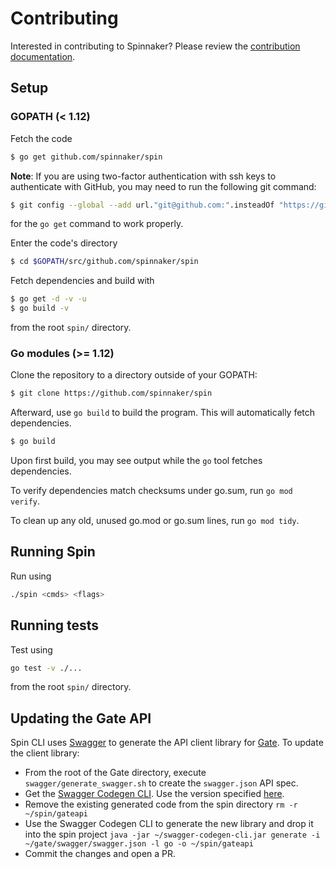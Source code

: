# Contributing

Interested in contributing to Spinnaker? Please review the [contribution documentation](https://www.spinnaker.io/community/contributing/).

## Setup

### GOPATH (< 1.12)

Fetch the code

```bash
$ go get github.com/spinnaker/spin
```

**Note**: If you are using two-factor authentication with ssh keys to authenticate with GitHub,
you may need to run the following git command:

```bash
$ git config --global --add url."git@github.com:".insteadOf "https://github.com/"
```

for the `go get` command to work properly.

Enter the code's directory

```bash
$ cd $GOPATH/src/github.com/spinnaker/spin
```

Fetch dependencies and build with

```bash
$ go get -d -v -u
$ go build -v
```

from the root `spin/` directory.


### Go modules (>= 1.12)

Clone the repository to a directory outside of your GOPATH:

```bash
$ git clone https://github.com/spinnaker/spin
```

Afterward, use `go build` to build the program. This will automatically fetch dependencies.

```bash
$ go build
```

Upon first build, you may see output while the `go` tool fetches dependencies.

To verify dependencies match checksums under go.sum, run `go mod verify`.

To clean up any old, unused go.mod or go.sum lines, run `go mod tidy`.


## Running Spin

Run using

```bash
./spin <cmds> <flags>
```


## Running tests

Test using

```bash
go test -v ./...
```

from the root `spin/` directory.

## Updating the Gate API

Spin CLI uses [Swagger](https://swagger.io/) to generate the API client library for [Gate](https://github.com/spinnaker/gate). To update the client library:

- From the root of the Gate directory, execute `swagger/generate_swagger.sh` to create the `swagger.json` API spec.
- Get the [Swagger Codegen CLI](https://github.com/swagger-api/swagger-codegen). Use the version specified [here](https://github.com/spinnaker/spin/blob/master/gateapi/.swagger-codegen/VERSION).
- Remove the existing generated code from the spin directory `rm -r ~/spin/gateapi`
- Use the Swagger Codegen CLI to generate the new library and drop it into the spin project `java -jar ~/swagger-codegen-cli.jar generate -i ~/gate/swagger/swagger.json -l go -o ~/spin/gateapi`
- Commit the changes and open a PR.
